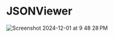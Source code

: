 # JSONViewer

![Screenshot 2024-12-01 at 9 48 28 PM](https://github.com/user-attachments/assets/1e0e5704-ad7b-413d-9106-ebd05111c78e)
